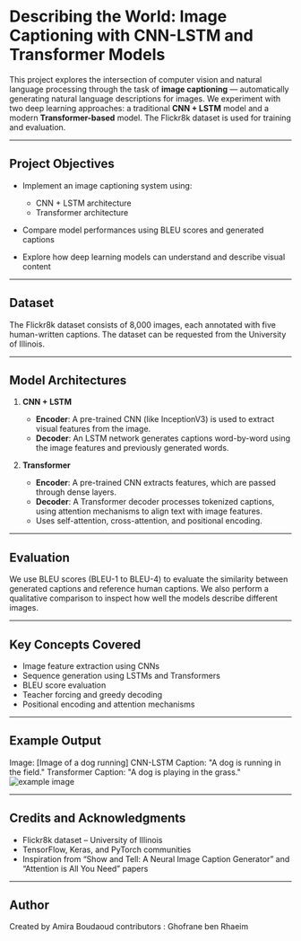 # Describing the World: Image Captioning with CNN-LSTM and Transformer Models

This project explores the intersection of computer vision and natural language processing through the task of **image captioning** — automatically generating natural language descriptions for images. We experiment with two deep learning approaches: a traditional **CNN + LSTM** model and a modern **Transformer-based** model. The Flickr8k dataset is used for training and evaluation.

---

## Project Objectives

* Implement an image captioning system using:

  * CNN + LSTM architecture
  * Transformer architecture
* Compare model performances using BLEU scores and generated captions
* Explore how deep learning models can understand and describe visual content

---

## Dataset

The Flickr8k dataset consists of 8,000 images, each annotated with five human-written captions. The dataset can be requested from the University of Illinois.

---

## Model Architectures

1. **CNN + LSTM**

   * **Encoder**: A pre-trained CNN (like InceptionV3) is used to extract visual features from the image.
   * **Decoder**: An LSTM network generates captions word-by-word using the image features and previously generated words.

2. **Transformer**

   * **Encoder**: A pre-trained CNN extracts features, which are passed through dense layers.
   * **Decoder**: A Transformer decoder processes tokenized captions, using attention mechanisms to align text with image features.
   * Uses self-attention, cross-attention, and positional encoding.

---

## Evaluation

We use BLEU scores (BLEU-1 to BLEU-4) to evaluate the similarity between generated captions and reference human captions. We also perform a qualitative comparison to inspect how well the models describe different images.

---

## Key Concepts Covered

* Image feature extraction using CNNs
* Sequence generation using LSTMs and Transformers
* BLEU score evaluation
* Teacher forcing and greedy decoding
* Positional encoding and attention mechanisms

---

## Example Output

Image: \[Image of a dog running]
CNN-LSTM Caption: "A dog is running in the field."
Transformer Caption: "A dog is playing in the grass."
![example image](image.png)


---

## Credits and Acknowledgments

* Flickr8k dataset – University of Illinois
* TensorFlow, Keras, and PyTorch communities
* Inspiration from “Show and Tell: A Neural Image Caption Generator” and “Attention is All You Need” papers

---

## Author

Created by Amira Boudaoud
contributors : Ghofrane ben Rhaeim 


